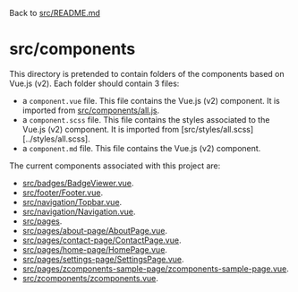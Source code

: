 Back to [src/README.md](../README.md)

# src/components

This directory is pretended to contain folders of the components based on Vue.js (v2). Each folder should contain 3 files:
  - a `component.vue` file. This file contains the Vue.js (v2) component. It is imported from [src/components/all.js](./all.js).
  - a `component.scss` file. This file contains the styles associated to the Vue.js (v2) component. It is imported from [src/styles/all.scss][../styles/all.scss].
  - a `component.md` file. This file contains the Vue.js (v2) component.

The current components associated with this project are:

- [src/badges/BadgeViewer.vue](./badges/BadgeViewer.md).
- [src/footer/Footer.vue](./footer/Footer.md).
- [src/navigation/Topbar.vue](./navigation/Topbar.md).
- [src/navigation/Navigation.vue](./navigation/Navigation.md).
- [src/pages](./pages).
- [src/pages/about-page/AboutPage.vue](./pages/about-page/AboutPage.md).
- [src/pages/contact-page/ContactPage.vue](./pages/contact-page/ContactPage.md).
- [src/pages/home-page/HomePage.vue](./pages/home-page/HomePage.md).
- [src/pages/settings-page/SettingsPage.vue](./pages/settings-page/SettingsPage.md).
- [src/pages/zcomponents-sample-page/zcomponents-sample-page.vue](./pages/zcomponents-sample-page/zcomponents-sample-page.md).
- [src/zcomponents/zcomponents.vue](./zcomponents/zcomponents.md).